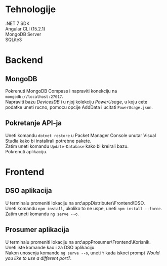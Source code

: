 # Tehnologije

.NET 7 SDK  
Angular CLI (15.2.1)  
MongoDB Server  
SQLite3

# Backend

## MongoDB

Pokrenuti MongoDB Compass i napraviti konekciju na `mongodb://localhost:27017`.  
Napraviti bazu *DevicesDB* i u njoj kolekciju *PowerUsage*, u koju cete podatke uneti rucno, pomocu opcije AddData i ucitati `PowerUsage.json`.

## Pokretanje API-ja

Uneti komandu `dotnet restore` u Packet Manager Console unutar Visual Studia kako bi instalirali potrebne pakete.  
Zatim uneti komandu `Update-Database` kako bi kreirali bazu.  
Pokrenuti aplikaciju.  

# Frontend

## DSO aplikacija

U terminalu promeniti lokaciju na src\appDistributer\Frontend\DSO.  
Uneti komandu `npm install`, ukoliko to ne uspe, uneti `npm install --force`.  
Zatim uneti komandu `ng serve --o`.  

## Prosumer aplikacija

U terminalu promeniti lokaciju na src\appProsumer\Frontend\Korisnik.  
Uneti iste komande kao i za DSO aplikaciju.  
Nakon unosenja komande `ng serve --o`, uneti `Y` kada iskoci prompt *Would you like to use a different port?*.
